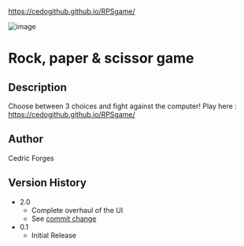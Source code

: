 
https://cedogithub.github.io/RPSgame/

![image](https://user-images.githubusercontent.com/39746523/211826190-1c2f5ff5-ed1e-4b21-8f6a-f6d78cbbfb8a.png)
# Rock, paper & scissor game

## Description
Choose between 3 choices and fight against the computer!
Play here : https://cedogithub.github.io/RPSgame/


## Author

Cedric Forges  

## Version History

* 2.0
    * Complete overhaul of the UI
    * See [commit change](https://github.com/cedogithub/RPSgame/commits/rps-ui)
* 0.1
    * Initial Release

